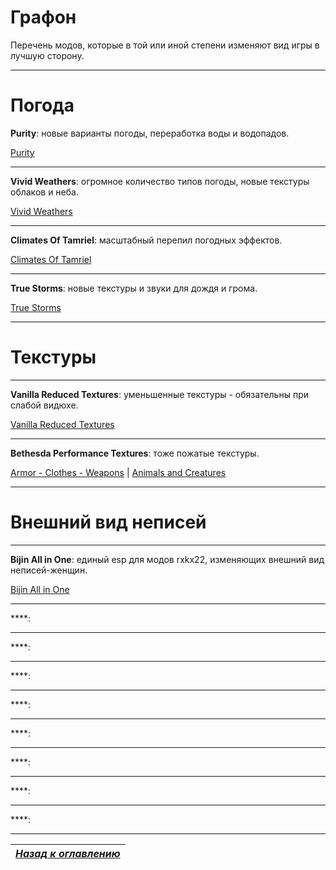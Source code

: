 # Графон

Перечень модов, которые в той или иной степени изменяют вид игры в лучшую сторону.

------

# Погода

**Purity**: новые варианты погоды, переработка воды и водопадов.

[Purity](https://www.nexusmods.com/skyrim/mods/65242/?)

------

**Vivid Weathers**: огромное количество типов погоды, новые текстуры облаков и неба.

[Vivid Weathers](https://www.nexusmods.com/skyrim/mods/73937/?)

------

**Climates Of Tamriel**: масштабный перепил погодных эффектов.

[Climates Of Tamriel](https://www.nexusmods.com/skyrim/mods/17802/?)

------

**True Storms**: новые текстуры и звуки для дождя и грома.

[True Storms](https://www.nexusmods.com/skyrim/mods/63478/?)

------

# Текстуры

------

**Vanilla Reduced Textures**: уменьшенные текстуры - обязательны при слабой видюхе.

[Vanilla Reduced Textures](https://www.nexusmods.com/skyrim/mods/14504/?)

------

**Bethesda Performance Textures**: тоже пожатые текстуры.

[Armor - Clothes - Weapons](https://www.nexusmods.com/skyrim/mods/42360/?) | [Animals and Creatures](https://www.nexusmods.com/skyrim/mods/43921/?)

------

# Внешний вид неписей

------

**Bijin All in One**: единый esp для модов rxkx22, изменяющих внешний вид неписей-женщин.

[Bijin All in One](https://www.nexusmods.com/skyrim/mods/72626/?)

------

****:

[]()

------

****:

[]()

------

****:

[]()

------

****:

[]()

------

****:

[]()

------

****:

[]()

------

****:

[]()

------

****:

[]()

------

|[*Назад к оглавлению*](../01_Оглавление.md)|
|:---:|
